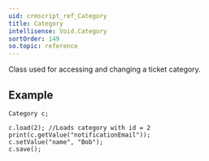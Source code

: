 ```yaml
---
uid: crmscript_ref_Category
title: Category
intellisense: Void.Category
sortOrder: 149
so.topic: reference
---
```



Class used for accessing and changing a ticket category.




## Example


    Category c;
    
    c.load(2); //Loads category with id = 2
    print(c.getValue("notificationEmail"));
    c.setValue("name", "Bob");
    c.save();
